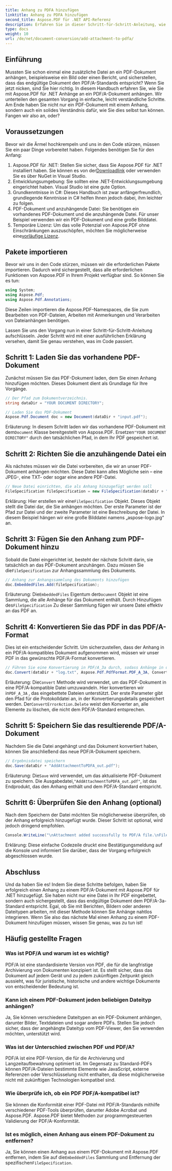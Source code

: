 ```yaml
---
title: Anhang zu PDFA hinzufügen
linktitle: Anhang zu PDFA hinzufügen
second_title: Aspose.PDF für .NET API-Referenz
description: Erfahren Sie in dieser Schritt-für-Schritt-Anleitung, wie Sie mit Aspose.PDF für .NET Anhänge zu einem PDF/A-Dokument hinzufügen.
type: docs
weight: 10
url: /de/net/document-conversion/add-attachment-to-pdfa/
---
```

## Einführung

Mussten Sie schon einmal eine zusätzliche Datei an ein PDF-Dokument anhängen, beispielsweise ein Bild oder einen Bericht, und sicherstellen, dass das endgültige Dokument den PDF/A-Standards entspricht? Wenn Sie jetzt nicken, sind Sie hier richtig. In diesem Handbuch erfahren Sie, wie Sie mit Aspose.PDF für .NET Anhänge an ein PDF/A-Dokument anhängen. Wir unterteilen den gesamten Vorgang in einfache, leicht verständliche Schritte. Am Ende haben Sie nicht nur ein PDF-Dokument mit einem Anhang, sondern auch ein solides Verständnis dafür, wie Sie dies selbst tun können. Fangen wir also an, oder?

## Voraussetzungen

Bevor wir die Ärmel hochkrempeln und uns in den Code stürzen, müssen Sie ein paar Dinge vorbereitet haben. Folgendes benötigen Sie für den Anfang:

1.  Aspose.PDF für .NET: Stellen Sie sicher, dass Sie Aspose.PDF für .NET installiert haben. Sie können es von der[Downloadlink](https://releases.aspose.com/pdf/net/) oder verwenden Sie es über NuGet in Visual Studio.
2. Entwicklungsumgebung: Sie sollten eine .NET-Entwicklungsumgebung eingerichtet haben. Visual Studio ist eine gute Option.
3. Grundkenntnisse in C#: Dieses Handbuch ist zwar anfängerfreundlich, grundlegende Kenntnisse in C# helfen Ihnen jedoch dabei, ihm leichter zu folgen.
4. PDF-Dokument und anzuhängende Datei: Sie benötigen ein vorhandenes PDF-Dokument und die anzuhängende Datei. Für unser Beispiel verwenden wir ein PDF-Dokument und eine große Bilddatei.
5.  Temporäre Lizenz: Um das volle Potenzial von Aspose.PDF ohne Einschränkungen auszuschöpfen, möchten Sie möglicherweise eine[vorläufige Lizenz](https://purchase.aspose.com/temporary-license/).

## Pakete importieren

Bevor wir uns in den Code stürzen, müssen wir die erforderlichen Pakete importieren. Dadurch wird sichergestellt, dass alle erforderlichen Funktionen von Aspose.PDF in Ihrem Projekt verfügbar sind. So können Sie es tun:

```csharp
using System;
using Aspose.Pdf;
using Aspose.Pdf.Annotations;
```

Diese Zeilen importieren die Aspose.PDF-Namespaces, die Sie zum Bearbeiten von PDF-Dateien, Arbeiten mit Anmerkungen und Verarbeiten von Dateianhängen benötigen.

Lassen Sie uns den Vorgang nun in einer Schritt-für-Schritt-Anleitung aufschlüsseln. Jeder Schritt wird mit einer ausführlichen Erklärung versehen, damit Sie genau verstehen, was im Code passiert.

## Schritt 1: Laden Sie das vorhandene PDF-Dokument

Zunächst müssen Sie das PDF-Dokument laden, dem Sie einen Anhang hinzufügen möchten. Dieses Dokument dient als Grundlage für Ihre Vorgänge.

```csharp
// Der Pfad zum Dokumentverzeichnis.
string dataDir = "YOUR DOCUMENT DIRECTORY";

// Laden Sie das PDF-Dokument
Aspose.Pdf.Document doc = new Document(dataDir + "input.pdf");
```

 Erläuterung: In diesem Schritt laden wir das vorhandene PDF-Dokument mit dem`Document` Klasse bereitgestellt von Aspose.PDF. Ersetzen`"YOUR DOCUMENT DIRECTORY"` durch den tatsächlichen Pfad, in dem Ihr PDF gespeichert ist.

## Schritt 2: Richten Sie die anzuhängende Datei ein

Als nächstes müssen wir die Datei vorbereiten, die wir an unser PDF-Dokument anhängen möchten. Diese Datei kann alles Mögliche sein – eine JPEG-, eine TXT- oder sogar eine andere PDF-Datei.

```csharp
// Neue Datei einrichten, die als Anhang hinzugefügt werden soll
FileSpecification fileSpecification = new FileSpecification(dataDir + "aspose-logo.jpg", "Large Image file");
```

 Erklärung: Hier erstellen wir eine`FileSpecification` Objekt. Dieses Objekt stellt die Datei dar, die Sie anhängen möchten. Der erste Parameter ist der Pfad zur Datei und der zweite Parameter ist eine Beschreibung der Datei. In diesem Beispiel hängen wir eine große Bilddatei namens „aspose-logo.jpg“ an.

## Schritt 3: Fügen Sie den Anhang zum PDF-Dokument hinzu

 Sobald die Datei eingerichtet ist, besteht der nächste Schritt darin, sie tatsächlich an das PDF-Dokument anzuhängen. Dazu müssen Sie die`FileSpecification` zur Anhangssammlung des Dokuments.

```csharp
// Anhang zur Anhangssammlung des Dokuments hinzufügen
doc.EmbeddedFiles.Add(fileSpecification);
```

 Erläuterung: Die`EmbeddedFiles` Eigentum der`Document` Objekt ist eine Sammlung, die alle Anhänge für das Dokument enthält. Durch Hinzufügen des`FileSpecification` Zu dieser Sammlung fügen wir unsere Datei effektiv an das PDF an.

## Schritt 4: Konvertieren Sie das PDF in das PDF/A-Format

Dies ist ein entscheidender Schritt. Um sicherzustellen, dass der Anhang in ein PDF/A-kompatibles Dokument aufgenommen wird, müssen wir unser PDF in das gewünschte PDF/A-Format konvertieren.

```csharp
// Führen Sie eine Konvertierung in PDF/A_3a durch, sodass Anhänge in der resultierenden Datei enthalten sind.
doc.Convert(dataDir + "log.txt", Aspose.Pdf.PdfFormat.PDF_A_3A, ConvertErrorAction.Delete);
```

 Erläuterung: Die`Convert` Methode wird verwendet, um das PDF-Dokument in eine PDF/A-kompatible Datei umzuwandeln. Hier konvertieren wir in`PDF_A_3A` , das eingebettete Dateien unterstützt. Der erste Parameter gibt den Pfad für die Protokolldatei an, in der Konvertierungsdetails gespeichert werden. Der`ConvertErrorAction.Delete` weist den Konverter an, alle Elemente zu löschen, die nicht dem PDF/A-Standard entsprechen.

## Schritt 5: Speichern Sie das resultierende PDF/A-Dokument

Nachdem Sie die Datei angehängt und das Dokument konvertiert haben, können Sie anschließend das neue PDF/A-Dokument speichern.

```csharp
// Ergebnisdatei speichern
doc.Save(dataDir + "AddAttachmentToPDFA_out.pdf");
```

 Erläuterung: Die`Save` wird verwendet, um das aktualisierte PDF-Dokument zu speichern. Die Ausgabedatei,`"AddAttachmentToPDFA_out.pdf"`, ist das Endprodukt, das den Anhang enthält und dem PDF/A-Standard entspricht.

## Schritt 6: Überprüfen Sie den Anhang (optional)

Nach dem Speichern der Datei möchten Sie möglicherweise überprüfen, ob der Anhang erfolgreich hinzugefügt wurde. Dieser Schritt ist optional, wird jedoch dringend empfohlen.

```csharp
Console.WriteLine("\nAttachment added successfully to PDF/A file.\nFile saved at " + dataDir);
```

Erklärung: Diese einfache Codezeile druckt eine Bestätigungsmeldung auf die Konsole und informiert Sie darüber, dass der Vorgang erfolgreich abgeschlossen wurde.

## Abschluss

Und da haben Sie es! Indem Sie diese Schritte befolgen, haben Sie erfolgreich einen Anhang zu einem PDF/A-Dokument mit Aspose.PDF für .NET hinzugefügt. Sie haben nicht nur eine Datei in Ihr PDF eingebettet, sondern auch sichergestellt, dass das endgültige Dokument dem PDF/A-3a-Standard entspricht. Egal, ob Sie mit Berichten, Bildern oder anderen Dateitypen arbeiten, mit dieser Methode können Sie Anhänge nahtlos integrieren. Wenn Sie also das nächste Mal einen Anhang zu einem PDF-Dokument hinzufügen müssen, wissen Sie genau, was zu tun ist!

## Häufig gestellte Fragen

### Was ist PDF/A und warum ist es wichtig?  
PDF/A ist eine standardisierte Version von PDF, die für die langfristige Archivierung von Dokumenten konzipiert ist. Es stellt sicher, dass das Dokument auf jedem Gerät und zu jedem zukünftigen Zeitpunkt gleich aussieht, was für juristische, historische und andere wichtige Dokumente von entscheidender Bedeutung ist.

### Kann ich einem PDF-Dokument jeden beliebigen Dateityp anhängen?  
Ja, Sie können verschiedene Dateitypen an ein PDF-Dokument anhängen, darunter Bilder, Textdateien und sogar andere PDFs. Stellen Sie jedoch sicher, dass der angehängte Dateityp vom PDF-Viewer, den Sie verwenden möchten, unterstützt wird.

### Was ist der Unterschied zwischen PDF und PDF/A?  
PDF/A ist eine PDF-Version, die für die Archivierung und Langzeitaufbewahrung optimiert ist. Im Gegensatz zu Standard-PDFs können PDF/A-Dateien bestimmte Elemente wie JavaScript, externe Referenzen oder Verschlüsselung nicht enthalten, da diese möglicherweise nicht mit zukünftigen Technologien kompatibel sind.

### Wie überprüfe ich, ob ein PDF PDF/A-kompatibel ist?  
Sie können die Konformität einer PDF-Datei mit PDF/A-Standards mithilfe verschiedener PDF-Tools überprüfen, darunter Adobe Acrobat und Aspose.PDF. Aspose.PDF bietet Methoden zur programmgesteuerten Validierung der PDF/A-Konformität.

### Ist es möglich, einen Anhang aus einem PDF-Dokument zu entfernen?  
 Ja, Sie können einen Anhang aus einem PDF-Dokument mit Aspose.PDF entfernen, indem Sie auf die`EmbeddedFiles` Sammlung und Entfernung der spezifischen`FileSpecification`.